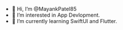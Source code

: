 - 👋 Hi, I’m @MayankPatel85
- 👀 I’m interested in App Devlopment.
- 🌱 I’m currently learning SwiftUI and Flutter.
<!---
MayankPatel85/MayankPatel85 is a ✨ special ✨ repository because its `README.md` (this file) appears on your GitHub profile.
You can click the Preview link to take a look at your changes.
--->
